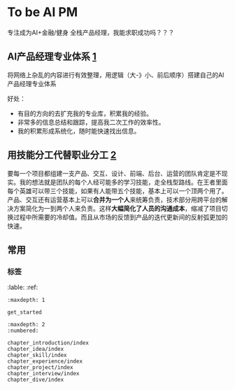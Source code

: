 # To be AI PM

专注成为AI+金融/健身 全栈产品经理，我能求职成功吗？？？

## AI产品经理专业体系 [1]

将网络上杂乱的内容进行有效整理，用逻辑（大-》小、前后顺序）搭建自己的AI产品经理专业体系

好处：

- 有目的方向的去扩充我的专业库，积累我的经验。
- 非常多的信息总结和跟踪，提高我二次工作的效率性。
- 我的积累形成系统化，随时能快速找出信息。

## 用技能分工代替职业分工 [2]

要每一个项目都组建一支产品、交互、设计、前端、后台、运营的团队肯定是不现实。我的想法就是团队的每个人经可能多的学习技能，走全栈型路线。在王者里面每个英雄可以带三个技能，如果有人能带五个技能，基本上可以一个顶两个用了。产品、交互还有运营基本上可以**合并为一个人**来统筹负责，技术部分用跨平台的解决方案简化为一到两个人来负责。这样**大幅简化了人员的沟通成本**，缩减了项目切换过程中所需要的冷却值。而且从市场的反馈到产品的迭代更新间的反射弧更加的快速。


## 常用

### 标签

:lable:
:ref:


````toc
:maxdepth: 1

get_started
````


```toc
:maxdepth: 2
:numbered:

chapter_introduction/index
chapter_idea/index
chapter_skill/index
chapter_experience/index
chapter_project/index
chapter_interview/index
chapter_dive/index

```

[1]: http://www.woshipm.com/zhichang/3945751.html
[2]: http://dyin.tech/
